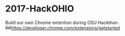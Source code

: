 # 2017-HackOHIO
Build our own Chrome extention during OSU Hackthon.
##https://developer.chrome.com/extensions/getstarted
